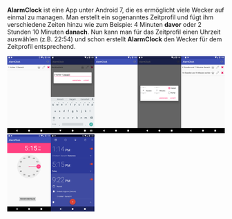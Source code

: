 **AlarmClock** ist eine App unter Android 7, die es ermöglicht viele Wecker auf einmal zu managen. Man erstellt ein sogenanntes Zeitprofil und fügt ihm verschiedene Zeiten hinzu wie zum Beispie: 4 Minuten **davor** oder 2 Stunden 10 Minuten **danach**. Nun kann man für das Zeitprofil einen Uhrzeit auswählen (z.B. 22:54) und schon erstellt **AlarmClock** den Wecker für dem Zeitprofil entsprechend.

<img src="https://github.com/lumarkert/AlarmClock/blob/master/demoimages/1.png" width="20%"><img src="https://github.com/lumarkert/AlarmClock/blob/master/demoimages/2.png" width="20%"><img src="https://github.com/lumarkert/AlarmClock/blob/master/demoimages/3.png" width="20%"><img src="https://github.com/lumarkert/AlarmClock/blob/master/demoimages/4.png" width="20%"><img src="https://github.com/lumarkert/AlarmClock/blob/master/demoimages/5.png" width="20%"><img src="https://github.com/lumarkert/AlarmClock/blob/master/demoimages/6.png" width="20%"><img src="https://github.com/lumarkert/AlarmClock/blob/master/demoimages/7.png" width="20%">
